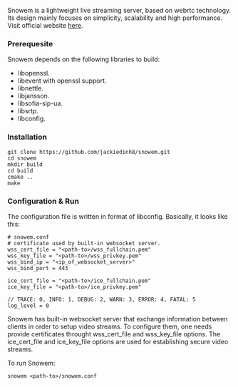 Snowem is a lightweight live streaming server, based on webrtc technology. Its design mainly focuses on simplicity, scalability and high performance.  
Visit official website [here](https://snowem.io).
### Prerequesite
Snowem depends on the following libraries to build:
* libopenssl.
* libevent with openssl support.
* libnettle.
* libjansson.
* libsofia-sip-ua.
* libsrtp.
* libconfig.


### Installation
```shell
git clone https://github.com/jackiedinh8/snowem.git
cd snowem
mkdir build
cd build
cmake ..
make
```

### Configuration & Run
The configuration file is written in format of libconfig. Basically, it looks like this:
```shell
# snowem.conf
# certificate used by built-in websocket server.
wss_cert_file = "<path-to>/wss_fullchain.pem"
wss_key_file = "<path-to>/wss_privkey.pem"
wss_bind_ip = "<ip_of_websocket_server>"
wss_bind_port = 443

ice_cert_file = "<path-to>/ice_fullchain.pem"
ice_key_file = "<path-to>/ice_privkey.pem"

// TRACE: 0, INFO: 1, DEBUG: 2, WARN: 3, ERROR: 4, FATAL: 5
log_level = 0
```
Snowem has built-in websocket server that exchange information between clients in order to setup video streams. To configure them, one needs provide certificates throught wss_cert_file and wss_key_file options. The ice_cert_file and ice_key_file options are used for establishing secure video streams.

To run Snowem:
```shell
snowem <path-to>/snowem.conf
```
